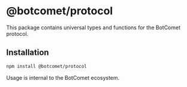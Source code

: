 # @botcomet/protocol

This package contains universal types and functions for the BotComet protocol.

## Installation

```bash
npm install @botcomet/protocol
```

Usage is internal to the BotComet ecosystem.
